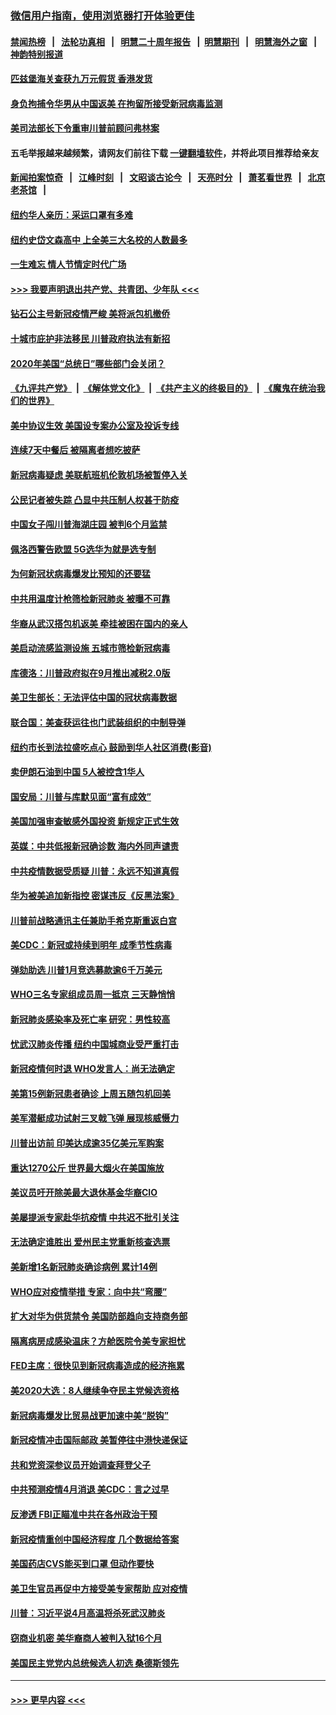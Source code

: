 ### [微信用户指南，使用浏览器打开体验更佳](https://github.com/gfw-breaker/banned-news1/blob/master/indexes/wechat-guide.md?t=0)
#### [禁闻热榜](热点新闻.md?t=0)  &nbsp;&nbsp;|&nbsp;&nbsp; [法轮功真相](https://github.com/gfw-breaker/truth/blob/master/README.md?t=0) &nbsp;&nbsp;|&nbsp;&nbsp; [明慧二十周年报告](https://github.com/gfw-breaker/mh-reports/blob/master/README.md?t=0) &nbsp;&nbsp;|&nbsp;&nbsp;[明慧期刊](https://github.com/gfw-breaker/mh-qikan) &nbsp;&nbsp;|&nbsp;&nbsp; [明慧海外之窗](https://github.com/gfw-breaker/mh-news/blob/master/README.md?t=0) &nbsp;&nbsp;|&nbsp;&nbsp; [神韵特别报道](https://github.com/gfw-breaker/mh-news/blob/master/shenyun.md?t=0)
#### [匹兹堡海关查获九万元假货 香港发货](../pages/nsc412/n11870716.md?t=02152322) 
#### [身负拘捕令华男从中国返美  在拘留所接受新冠病毒监测](../pages/nsc412/n11870710.md?t=02152322) 
#### [美司法部长下令重审川普前顾问弗林案](../pages/nsc412/n11870258.md?t=02152322) 
#### 五毛举报越来越频繁，请网友们前往下载 [一键翻墙软件](https://github.com/gfw-breaker/ssr-accounts)，并将此项目推荐给亲友
#### [新闻拍案惊奇](https://github.com/gfw-breaker/banned-news1/blob/master/pages/link4.md) &nbsp;&nbsp;|&nbsp;&nbsp; [江峰时刻](https://github.com/gfw-breaker/banned-news1/blob/master/pages/link4.md) &nbsp;&nbsp;|&nbsp;&nbsp; [文昭谈古论今](https://github.com/gfw-breaker/banned-news1/blob/master/pages/link4.md) &nbsp;&nbsp;|&nbsp;&nbsp; [天亮时分](https://github.com/gfw-breaker/banned-news1/blob/master/pages/link4.md) &nbsp;&nbsp;|&nbsp;&nbsp; [萧茗看世界](https://github.com/gfw-breaker/banned-news1/blob/master/pages/link4.md) &nbsp;&nbsp;|&nbsp;&nbsp; [北京老茶馆](https://github.com/gfw-breaker/banned-news1/blob/master/pages/link4.md) &nbsp;&nbsp;|&nbsp;&nbsp; 
#### [纽约华人亲历：采运口罩有多难](../pages/nsc412/n11870531.md?t=02152322) 
#### [纽约史岱文森高中  上全美三大名校的人数最多](../pages/nsc412/n11870557.md?t=02152322) 
#### [一生难忘 情人节情定时代广场](../pages/nsc412/n11870536.md?t=02152322) 
#### [>>> 我要声明退出共产党、共青团、少年队 <<<](https://github.com/begood0513/goodnews/blob/master/quit/letter.md) 
#### [钻石公主号新冠疫情严峻 美将派包机撤侨](../pages/nsc412/n11870505.md?t=02152322) 
#### [十城市庇护非法移民 川普政府执法有新招](../pages/nsc412/n11870410.md?t=02152322) 
#### [2020年美国“总统日”哪些部门会关闭？](../pages/nsc412/n11870148.md?t=02152322) 
#### [《九评共产党》](https://github.com/begood0513/9ping.md/blob/master/README.md) &nbsp;|&nbsp; [《解体党文化》](../../../../jtdwh.md/blob/master/README.md)  &nbsp;|&nbsp; [《共产主义的终极目的》](../../../../gczydzjmd.md/blob/master/README.md) &nbsp;|&nbsp; [《魔鬼在统治我们的世界》](../../../../mgztzwmdsj.md/blob/master/README.md) 
#### [美中协议生效 美国设专案办公室及投诉专线](../pages/nsc412/n11870266.md?t=02152322) 
#### [连续7天中餐后 被隔离者想吃披萨](../pages/nsc412/n11870243.md?t=02152322) 
#### [新冠病毒疑虑 美联航班机伦敦机场被暂停入关](../pages/nsc412/n11870015.md?t=02152322) 
#### [公民记者被失踪 凸显中共压制人权甚于防疫](../pages/nsc412/n11870042.md?t=02152322) 
#### [中国女子闯川普海湖庄园 被判6个月监禁](../pages/nsc412/n11869919.md?t=02152322) 
#### [佩洛西警告欧盟 5G选华为就是选专制](../pages/nsc412/n11869898.md?t=02152322) 
#### [为何新冠状病毒爆发比预知的还要猛](../pages/nsc412/n11869828.md?t=02152322) 
#### [中共用温度计枪筛检新冠肺炎 被曝不可靠](../pages/nsc412/n11869707.md?t=02152322) 
#### [华裔从武汉搭包机返美 牵挂被困在国内的亲人](../pages/nsc412/n11869711.md?t=02152322) 
#### [美启动流感监测设施 五城市筛检新冠病毒](../pages/nsc412/n11869689.md?t=02152322) 
#### [库德洛：川普政府拟在9月推出减税2.0版](../pages/nsc412/n11869627.md?t=02152322) 
#### [美卫生部长：无法评估中国的冠状病毒数据](../pages/nsc412/n11869301.md?t=02152322) 
#### [联合国：美查获运往也门武装组织的中制导弹](../pages/nsc412/n11868677.md?t=02152322) 
#### [纽约市长到法拉盛吃点心  鼓励到华人社区消费(影音)](../pages/nsc412/n11868197.md?t=02152322) 
#### [卖伊朗石油到中国  5人被控含1华人](../pages/nsc412/n11867988.md?t=02152322) 
#### [国安局：川普与库默见面“富有成效”](../pages/nsc412/n11867976.md?t=02152322) 
#### [美国加强审查敏感外国投资 新规定正式生效](../pages/nsc412/n11868041.md?t=02152322) 
#### [英媒：中共低报新冠确诊数 海内外同声谴责](../pages/nsc412/n11867421.md?t=02152322) 
#### [中共疫情数据受质疑 川普：永远不知道真假](../pages/nsc412/n11867195.md?t=02152322) 
#### [华为被美追加新指控 密谋违反《反黑法案》](../pages/nsc412/n11867191.md?t=02152322) 
#### [川普前战略通讯主任兼助手希克斯重返白宫](../pages/nsc412/n11867104.md?t=02152322) 
#### [美CDC：新冠或持续到明年 成季节性病毒](../pages/nsc412/n11867279.md?t=02152322) 
#### [弹劾助选 川普1月竞选募款逾6千万美元](../pages/nsc412/n11866950.md?t=02152322) 
#### [WHO三名专家组成员周一抵京 三天静悄悄](../pages/nsc412/n11866947.md?t=02152322) 
#### [新冠肺炎感染率及死亡率 研究：男性较高](../pages/nsc412/n11866956.md?t=02152322) 
#### [忧武汉肺炎传播 纽约中国城商业受严重打击](../pages/nsc412/n11866902.md?t=02152322) 
#### [新冠疫情何时退 WHO发言人：尚无法确定](../pages/nsc412/n11866864.md?t=02152322) 
#### [美第15例新冠患者确诊 上周五随包机回美](../pages/nsc412/n11866852.md?t=02152322) 
#### [美军潜艇成功试射三叉戟飞弹 展现核威慑力](../pages/nsc412/n11866046.md?t=02152322) 
#### [川普出访前 印美达成逾35亿美元军购案](../pages/nsc412/n11865444.md?t=02152322) 
#### [重达1270公斤 世界最大烟火在美国施放](../pages/nsc412/n11865198.md?t=02152322) 
#### [美议员吁开除美最大退休基金华裔CIO](../pages/nsc412/n11865230.md?t=02152322) 
#### [美屡提派专家赴华抗疫情 中共迟不批引关注](../pages/nsc412/n11864719.md?t=02152322) 
#### [无法确定谁胜出 爱州民主党重新核查选票](../pages/nsc412/n11864830.md?t=02152322) 
#### [美新增1名新冠肺炎确诊病例 累计14例](../pages/nsc412/n11864893.md?t=02152322) 
#### [WHO应对疫情举措 专家：向中共“弯腰”](../pages/nsc412/n11864727.md?t=02152322) 
#### [扩大对华为供货禁令 美国防部趋向支持商务部](../pages/nsc412/n11864773.md?t=02152322) 
#### [隔离病房成感染温床？方舱医院令美专家担忧](../pages/nsc412/n11864575.md?t=02152322) 
#### [FED主席：很快见到新冠病毒造成的经济拖累](../pages/nsc412/n11864507.md?t=02152322) 
#### [美2020大选：8人继续争夺民主党候选资格](../pages/nsc412/n11864327.md?t=02152322) 
#### [新冠病毒爆发比贸易战更加速中美“脱钩”](../pages/nsc412/n11864470.md?t=02152322) 
#### [新冠疫情冲击国际邮政 美暂停往中港快递保证](../pages/nsc412/n11864207.md?t=02152322) 
#### [共和党资深参议员开始调查拜登父子](../pages/nsc412/n11863984.md?t=02152322) 
#### [中共预测疫情4月消退 美CDC：言之过早](../pages/nsc412/n11864310.md?t=02152322) 
#### [反渗透 FBI正瞄准中共在各州政治干预](../pages/nsc412/n11864300.md?t=02152322) 
#### [新冠疫情重创中国经济程度 几个数据给答案](../pages/nsc412/n11864203.md?t=02152322) 
#### [美国药店CVS能买到口罩 但动作要快](../pages/nsc412/n11862438.md?t=02152322) 
#### [美卫生官员再促中方接受美专家帮助 应对疫情](../pages/nsc412/n11864043.md?t=02152322) 
#### [川普：习近平说4月高温将杀死武汉肺炎](../pages/nsc412/n11860814.md?t=02152322) 
#### [窃商业机密 美华裔商人被判入狱16个月](../pages/nsc412/n11863911.md?t=02152322) 
#### [美国民主党党内总统候选人初选 桑德斯领先](../pages/nsc412/n11863475.md?t=02152322) 

----
#### [ >>> 更早内容 <<< ](../indexes/nsc412-earlier.md)
